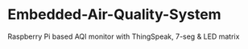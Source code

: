 # Embedded-Air-Quality-System
Raspberry Pi based AQI monitor with ThingSpeak, 7-seg &amp; LED matrix
